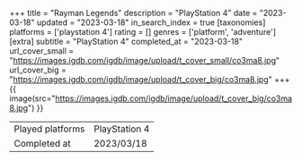 +++
title = "Rayman Legends"
description = "PlayStation 4"
date = "2023-03-18"
updated = "2023-03-18"
in_search_index = true
[taxonomies]
platforms = ['playstation 4']
rating = []
genres = ['platform', 'adventure']
[extra]
subtitle = "PlayStation 4"
completed_at = "2023-03-18"
url_cover_small = "https://images.igdb.com/igdb/image/upload/t_cover_small/co3ma8.jpg"
url_cover_big = "https://images.igdb.com/igdb/image/upload/t_cover_big/co3ma8.jpg"
+++
{{ image(src="https://images.igdb.com/igdb/image/upload/t_cover_big/co3ma8.jpg") }}

|              |            |
| ------------ | ---------- |
| Played platforms    | PlayStation 4 |
| Completed at | 2023/03/18 |


